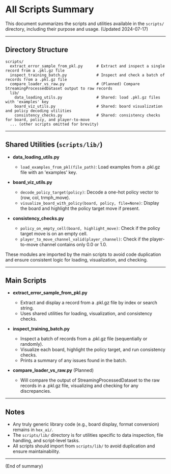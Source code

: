 # All Scripts Summary

This document summarizes the scripts and utilities available in the `scripts/` directory, including their purpose and usage. (Updated 2024-07-17)

---

## Directory Structure

```
scripts/
  extract_error_sample_from_pkl.py      # Extract and inspect a single record from a .pkl.gz file
  inspect_training_batch.py             # Inspect and check a batch of records from a .pkl.gz file
  compare_loader_vs_raw.py              # (Planned) Compare StreamingProcessedDataset output to raw records
  lib/
    data_loading_utils.py               # Shared: load .pkl.gz files with 'examples' key
    board_viz_utils.py                  # Shared: board visualization and policy decoding utilities
    consistency_checks.py               # Shared: consistency checks for board, policy, and player-to-move
  ... (other scripts omitted for brevity)
```

---

## Shared Utilities (`scripts/lib/`)

- **data_loading_utils.py**
  - `load_examples_from_pkl(file_path)`: Load examples from a .pkl.gz file with an 'examples' key.

- **board_viz_utils.py**
  - `decode_policy_target(policy)`: Decode a one-hot policy vector to (row, col, trmph_move).
  - `visualize_board_with_policy(board, policy, file=None)`: Display the board and highlight the policy target move if present.

- **consistency_checks.py**
  - `policy_on_empty_cell(board, highlight_move)`: Check if the policy target move is on an empty cell.
  - `player_to_move_channel_valid(player_channel)`: Check if the player-to-move channel contains only 0.0 or 1.0.

These modules are imported by the main scripts to avoid code duplication and ensure consistent logic for loading, visualization, and checking.

---

## Main Scripts

- **extract_error_sample_from_pkl.py**
  - Extract and display a record from a .pkl.gz file by index or search string.
  - Uses shared utilities for loading, visualization, and consistency checks.

- **inspect_training_batch.py**
  - Inspect a batch of records from a .pkl.gz file (sequentially or randomly).
  - Visualize each board, highlight the policy target, and run consistency checks.
  - Prints a summary of any issues found in the batch.

- **compare_loader_vs_raw.py** (Planned)
  - Will compare the output of StreamingProcessedDataset to the raw records in a .pkl.gz file, visualizing and checking for any discrepancies.

---

## Notes

- Any truly generic library code (e.g., board display, format conversion) remains in `hex_ai/`.
- The `scripts/lib/` directory is for utilities specific to data inspection, file handling, and script-level tasks.
- All scripts should import from `scripts/lib/` to avoid duplication and ensure maintainability.

---

(End of summary) 